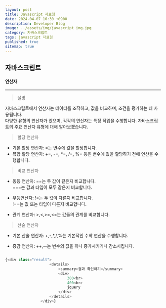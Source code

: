 ```yaml
---
layout: post
title: Javascript 자료형
date: 2024-04-07 16:30 +0900
description: Developer Blog
image: ../assets/img/javascript img.jpg
category: 자바스크립트
tags: javascript 자료형
published: true
sitemap: true
---
```


## 자바스크립트



#### 연산자

<hr/>

> 설명

자바스크립트에서 연산자는 데이터를 조작하고, 값을 비교하며, 조건을 평가하는 데 사용됩니다.<br>
다양한 유형의 연산자가 있으며, 각각의 연산자는 특정 작업을 수행합니다.
자바스크립트의 주요 연산자 유형에 대해 알아보겠습니다.


> 할당 연산자
* 기본 할당 연산자: =는 변수에 값을 할당합니다.
* 복합 할당 연산자: +=, -=, *=, /=, %= 등은 변수에 값을 할당하기 전에 연산을 수행합니다.

> 비교 연산자
* 동등 연산자: ==는 두 값이 같은지 비교합니다.<br>
===는 값과 타입이 모두 같은지 비교합니다.

* 부등연산자: !=는 두 값이 다른지 비교합니다.<br>
!==는 값 또는 타입이 다른지 비교합니다.

* 관계 연산자: >,<,>=,<=는 값들의 관계를 비교합니다.

> 산술 연산자
* 기본 산술 연산자: +,-,*,/,%는 기본적인 수학 연산을 수행합니다.

* 증감 연산자: ++,--는 변수의 값을 하나 증가시키거나 감소시킵니다.


```javascript

{<div class="result">
                    <details>
                        <summary>결과 확인하기</summary>
                        <div>
                            300<br>
                            400<br>
                            jquery
                        </div>
                    </details>
                </div>}
```

